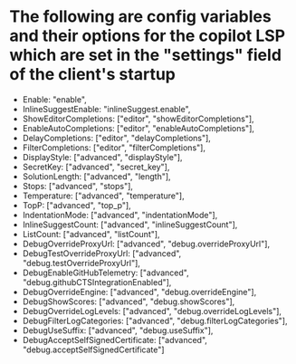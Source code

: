 # The following are config variables and their options for the copilot LSP which are set in the "settings" field of the client's startup
- Enable: "enable",
- InlineSuggestEnable: "inlineSuggest.enable",
- ShowEditorCompletions: ["editor", "showEditorCompletions"],
- EnableAutoCompletions: ["editor", "enableAutoCompletions"],
- DelayCompletions: ["editor", "delayCompletions"],
- FilterCompletions: ["editor", "filterCompletions"],
- DisplayStyle: ["advanced", "displayStyle"],
- SecretKey: ["advanced", "secret_key"],
- SolutionLength: ["advanced", "length"],
- Stops: ["advanced", "stops"],
- Temperature: ["advanced", "temperature"],
- TopP: ["advanced", "top_p"],
- IndentationMode: ["advanced", "indentationMode"],
- InlineSuggestCount: ["advanced", "inlineSuggestCount"],
- ListCount: ["advanced", "listCount"],
- DebugOverrideProxyUrl: ["advanced", "debug.overrideProxyUrl"],
- DebugTestOverrideProxyUrl: ["advanced", "debug.testOverrideProxyUrl"],
- DebugEnableGitHubTelemetry: ["advanced", "debug.githubCTSIntegrationEnabled"],
- DebugOverrideEngine: ["advanced", "debug.overrideEngine"],
- DebugShowScores: ["advanced", "debug.showScores"],
- DebugOverrideLogLevels: ["advanced", "debug.overrideLogLevels"],
- DebugFilterLogCategories: ["advanced", "debug.filterLogCategories"],
- DebugUseSuffix: ["advanced", "debug.useSuffix"],
- DebugAcceptSelfSignedCertificate: ["advanced", "debug.acceptSelfSignedCertificate"]
